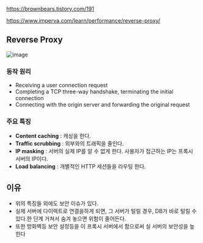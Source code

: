  https://brownbears.tistory.com/191 

 https://www.imperva.com/learn/performance/reverse-proxy/ 

## Reverse Proxy

![image](https://user-images.githubusercontent.com/40619551/66755724-8c3f9c80-eed3-11e9-8a97-2b1a009150c9.png)

### 동작 원리

- Receiving a user connection request
- Completing a TCP three-way handshake, terminating the initial connection
- Connecting with the origin server and forwarding the original request

### 주요 특징

-  **Content caching** : 캐싱을 한다.
-  **Traffic scrubbing** : 외부와의 트래픽을 줄인다.
-  **IP masking** : 서버의 실제 IP를 알 수 없게 한다. 사용자가 접근하는 IP는 프록시 서버의 IP이다.
-  **Load balancing** :  개별적인 HTTP 세션들을 라우팅 한다. 

## 이유

- 위의 특징들 외에도 보안 이슈가 있다.
- 실제 서버에 다이렉트로 연결을하게 되면, 그 서버가 털릴 경우, DB가 바로 털릴 수 있다.한 단계 거쳐서 숨겨 놓으면 위험이 줄어든다.
- 또한 방화벽등 보안 설정등을 이 프록시 서버에서 함으로써 실 서버의 보안성을 높힌다